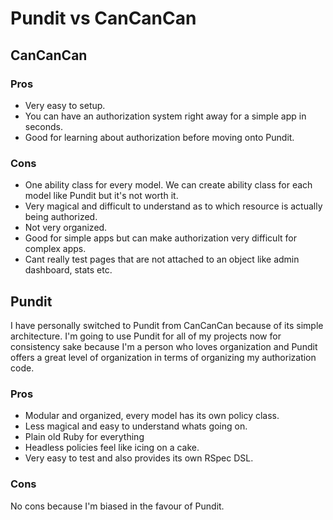 
# Pundit vs CanCanCan
## CanCanCan
### Pros
- Very easy to setup.
- You can have an authorization system right away for a simple app in seconds.
- Good for learning about authorization before moving onto Pundit.

### Cons
- One ability class for every model. We can create ability class for each model like Pundit but it's not worth it.
- Very magical and difficult to understand as to which resource is actually being authorized.
- Not very organized.
- Good for simple apps but can make authorization very difficult for complex apps.
- Cant really test pages that are not attached to an object like admin dashboard, stats etc.

## Pundit
I have personally switched to Pundit from CanCanCan because of its simple architecture. I'm going to use Pundit for all of my projects now for consistency sake because I'm a person who loves organization and Pundit offers a great level of organization in terms of organizing my authorization code.

### Pros
- Modular and organized, every model has its own policy class.
- Less magical and easy to understand whats going on.
- Plain old Ruby for everything
- Headless policies feel like icing on a cake.
- Very easy to test and also provides its own RSpec DSL.

### Cons
No cons because I'm biased in the favour of Pundit.
